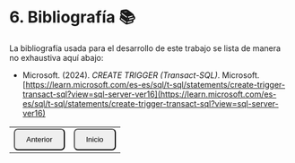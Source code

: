 # 6. Bibliografía 📚
La bibliografía usada para el desarrollo de este trabajo se lista de manera no exhaustiva aquí abajo:

- Microsoft. (2024). *CREATE TRIGGER (Transact-SQL)*. Microsoft. [https://learn.microsoft.com/es-es/sql/t-sql/statements/create-trigger-transact-sql?view=sql-server-ver16](https://learn.microsoft.com/es-es/sql/t-sql/statements/create-trigger-transact-sql?view=sql-server-ver16)


<table>
  <tr>
    <td><a href="Cap6.md"><button style="border-radius: 7px; padding: 10px 20px;">Anterior</button></a></td>
    <td><a href="README.md"><button style="border-radius: 7px; padding: 10px 20px;">Inicio</button></a></td>
  </tr>
</table>